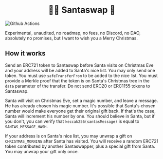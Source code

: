 # <h1 align="center">🎅🏻 Santaswap 🎄</h1>

![Github Actions](https://github.com/0x53616e746120436c617573/santaswap/workflows/Tests/badge.svg)

Experimental, unaudited, no roadmap, no fees, no Discord, no DAO, absolutely no promises, but I want to wish you a Merry Christmas.

## How it works

Send an ERC721 token to Santaswap before Santa visits on Christmas Eve and your address will be added to Santa's nice list. 
You may only send one token. You must use `safeTransferFrom` to be added to the nice list.
You must provide a Merkle proof that the token is
on Santa's Christmas tree in the `data` parameter of the transfer.
Do not send ERC20 or ERC1155 tokens to Santaswap.

Santa will visit on Christmas Eve, set a magic number, and leave a message.
He has already chosen his magic number.
It's possible that Santa's chosen number would make everyone get their original gift back. If that's the case, Santa will increment his number by one.
You should believe in Santa, but if you don't, you can verify that `keccak256(santasMessage)` is equal to `SANTAS_MESSAGE_HASH`.

If your address is on Santa's nice list, you may unwrap a gift on `CHRISTMAS_MORNING` after Santa has visited. 
You will receive a random ERC721 token contributed by another Santaswapper, plus a special gift from Santa. 
You may unwrap your gift only once.